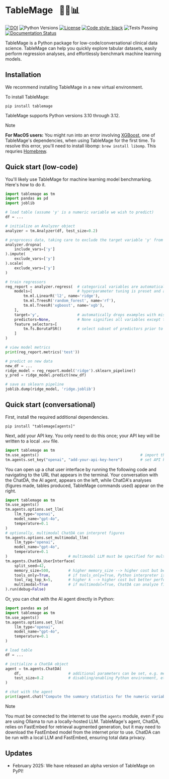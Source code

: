 # TableMage &nbsp; 🧙‍♂️📊

[![DOI](https://zenodo.org/badge/751991067.svg)](https://doi.org/10.5281/zenodo.14914515)
![Python Versions](https://img.shields.io/badge/python-3.10%20%7C%203.11%20%7C%203.12-blue)
[![License](https://img.shields.io/badge/License-BSD%203--Clause-blue.svg)](https://opensource.org/licenses/BSD-3-Clause)
[![Code style: black](https://img.shields.io/badge/code%20style-black-000000.svg)](https://github.com/psf/black)
![Tests Passing](https://github.com/ajy25/TableMage/actions/workflows/test.yml/badge.svg)
[![Documentation Status](https://readthedocs.org/projects/tablemage/badge/?version=latest)](https://tablemage.readthedocs.io/en/latest/?badge=latest)


TableMage is a Python package for low-code/conversational clinical data science.
TableMage can help you quickly explore tabular datasets, 
easily perform regression analyses,
and effortlessly benchmark machine learning models.


## Installation

We recommend installing TableMage in a new virtual environment.

To install TableMage:
```
pip install tablemage
```

TableMage supports Python versions 3.10 through 3.12.

> [!NOTE]
> **For MacOS users:** You might run into an error involving [XGBoost](https://xgboost.readthedocs.io/en/stable/#), one of TableMage's dependencies, when using TableMage for the first time.
> To resolve this error, you'll need to install libomp: `brew install libomp`. This requries [Homebrew](https://brew.sh/).

## Quick start (low-code)

You'll likely use TableMage for machine learning model benchmarking. Here's how to do it.

```python
import tablemage as tm
import pandas as pd
import joblib

# load table (assume 'y' is a numeric variable we wish to predict)
df = ...

# initialize an Analyzer object
analyzer = tm.Analyzer(df, test_size=0.2)

# preprocess data, taking care to exclude the target variable 'y' from the operations
analyzer.dropna(
    include_vars=['y']
).impute(
    exclude_vars=['y']
).scale(
    exclude_vars=['y']
)

# train regressors
reg_report = analyzer.regress(  # categorical variables are automatically one-hot encoded
    models=[                    # hyperparameter tuning is preset and automatic
        tm.ml.LinearR('l2', name='ridge'),
        tm.ml.TreesR('random_forest', name='rf'),
        tm.ml.TreesR('xgboost', name='xgb'),
    ],
    target='y',                 # automatically drops examples with missing values in target variable
    predictors=None,            # None signifies all variables except target variable
    feature_selectors=[
        tm.fs.BorutaFSR()       # select subset of predictors prior to training
    ]
)

# view model metrics
print(reg_report.metrics('test'))

# predict on new data
new_df = ...
ridge_model = reg_report.model('ridge').sklearn_pipeline()
y_pred = ridge_model.predict(new_df)

# save as sklearn pipeline
joblib.dump(ridge_model, 'ridge.joblib')
```


## Quick start (conversational)

First, install the required additional dependencies.
```
pip install "tablemage[agents]"
```

Next, add your API key. You only need to do this once; your API key will be written to a local `.env` file.
```python
import tablemage as tm
tm.use_agents()                                             # import the agents module
tm.agents.set_key("openai", "add-your-api-key-here")        # set API key
```

You can open up a chat user interface by running the following code 
and navigating to the URL that appears in the terminal.
Your conversation with the ChatDA, the AI agent, appears on the left, 
while ChatDA's analyses (figures made, tables produced, TableMage commands used) 
appear on the right.

```python
import tablemage as tm
tm.use_agents()
tm.agents.options.set_llm(
    llm_type="openai", 
    model_name="gpt-4o", 
    temperature=0.1
)
# optionally, multimodal ChatDA can interpret figures
tm.agents.options.set_multimodal_llm(
    llm_type="openai",
    model_name="gpt-4o",
    temperature=0.1
)                           # multimodal LLM must be specified for multimodal ChatDA
tm.agents.ChatDA_UserInterface(
    split_seed=42,
    memory_size=500,        # higher memory_size --> higher cost but better performance
    tools_only=True,        # if tools_only=True, Python interpreter is disabled
    tool_rag_top_k=5,       # higher k --> higher cost but better performance
    multimodal=True         # if multimodal=True, ChatDA can analyze figures
).run(debug=False)
```

Or, you can chat with the AI agent directly in Python:

```python
import pandas as pd
import tablemage as tm
tm.use_agents()
tm.agents.options.set_llm(
    llm_type="openai", 
    model_name="gpt-4o", 
    temperature=0.1
)

# load table
df = ...

# initialize a ChatDA object
agent = tm.agents.ChatDA(
    df,                     # additional parameters can be set, e.g. memory type, 
    test_size=0.2           # disabling/enabling Python environment, etc.
)

# chat with the agent
print(agent.chat("Compute the summary statistics for the numeric variables."))
```

> [!NOTE]
> You must be connected to the internet to use the `agents` module, even if you are using Ollama to run a locally-hosted LLM.
> TableMage's agent, ChatDA, relies on FastEmbed for retrieval augmented generation, but it may need to download the FastEmbed model from the internet prior to use.
> ChatDA can be run with a local LLM and FastEmbed, ensuring total data privacy.

## Updates

- February 2025: We have released an alpha version of TableMage on PyPI!



